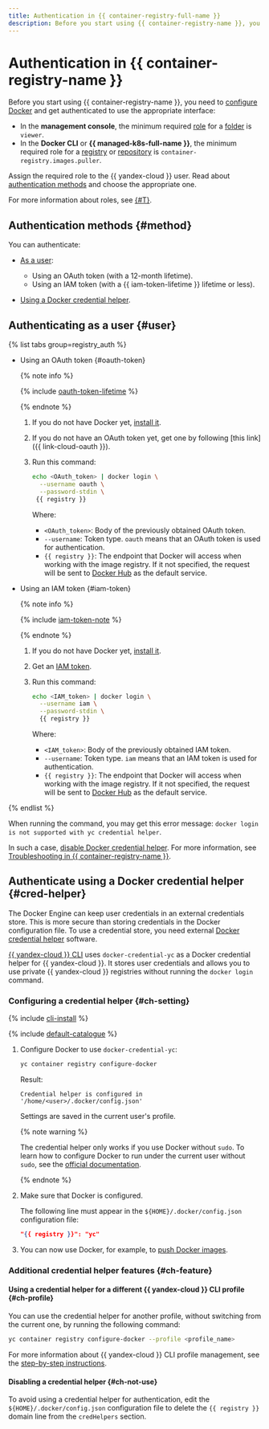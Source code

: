 ```yaml
---
title: Authentication in {{ container-registry-full-name }}
description: Before you start using {{ container-registry-name }}, you need to get authenticated for the appropriate interface.
---
```


# Authentication in {{ container-registry-name }}

Before you start using {{ container-registry-name }}, you need to [configure Docker](./configure-docker.md) and get authenticated to use the appropriate interface:
* In the **management console**, the minimum required [role](../../iam/concepts/access-control/roles.md) for a [folder](../../resource-manager/concepts/resources-hierarchy.md#folder) is `viewer`.
* In the **Docker CLI** or **{{ managed-k8s-full-name }}**, the minimum required role for a [registry](../concepts/registry.md) or [repository](../concepts/repository.md) is `container-registry.images.puller`.

Assign the required role to the {{ yandex-cloud }} user. Read about [authentication methods](#method) and choose the appropriate one.

For more information about roles, see [{#T}](../security/index.md).


## Authentication methods {#method}

You can authenticate:

* [As a user](#user):
  * Using an OAuth token (with a 12-month lifetime).
  * Using an IAM token (with a {{ iam-token-lifetime }} lifetime or less).

* [Using a Docker credential helper](#cred-helper).

## Authenticating as a user {#user}

{% list tabs group=registry_auth %}

- Using an OAuth token {#oauth-token}

  {% note info %}

  {% include [oauth-token-lifetime](../../_includes/oauth-token-lifetime.md) %}

  {% endnote %}

  1. If you do not have Docker yet, [install it](./configure-docker.md).
  1. If you do not have an OAuth token yet, get one by following [this link]({{ link-cloud-oauth }}).
  1. Run this command:

     ```bash
     echo <OAuth_token> | docker login \
       --username oauth \
       --password-stdin \
      {{ registry }}
     ```

      Where:
      * `<OAuth_token>`: Body of the previously obtained OAuth token.
      * `--username`: Token type. `oauth` means that an OAuth token is used for authentication.
      * `{{ registry }}`: The endpoint that Docker will access when working with the image registry. If it not specified, the request will be sent to [Docker Hub](https://hub.docker.com) as the default service.

- Using an IAM token {#iam-token}

  {% note info %}

  {% include [iam-token-note](../../_includes/iam/iam-token-note.md) %}

  {% endnote %}

  1. If you do not have Docker yet, [install it](./configure-docker.md).
  1. Get an [IAM token](../../iam/operations/iam-token/create.md).
  1. Run this command:

      ```bash
      echo <IAM_token> | docker login \
        --username iam \
        --password-stdin \
        {{ registry }}
      ```

      Where:
      * `<IAM_token>`: Body of the previously obtained IAM token.
      * `--username`: Token type. `iam` means that an IAM token is used for authentication.
      * `{{ registry }}`: The endpoint that Docker will access when working with the image registry. If it not specified, the request will be sent to [Docker Hub](https://hub.docker.com) as the default service.

{% endlist %}

When running the command, you may get this error message: `docker login is not supported with yc credential helper`.

In such a case, [disable Docker credential helper](#ch-not-use). For more information, see [Troubleshooting in {{ container-registry-name }}](../error/index.md).

## Authenticate using a Docker credential helper {#cred-helper}

The Docker Engine can keep user credentials in an external credentials store. This is more secure than storing credentials in the Docker configuration file. To use a credential store, you need external [Docker credential helper](https://docs.docker.com/engine/reference/commandline/login/#credential-helpers) software.

[{{ yandex-cloud }} CLI](../../cli/quickstart.md) uses `docker-credential-yc` as a Docker credential helper for {{ yandex-cloud }}. It stores user credentials and allows you to use private {{ yandex-cloud }} registries without running the `docker login` command.

### Configuring a credential helper {#ch-setting}

{% include [cli-install](../../_includes/cli-install.md) %}

{% include [default-catalogue](../../_includes/default-catalogue.md) %}

1. Configure Docker to use `docker-credential-yc`:

   ```bash
   yc container registry configure-docker
   ```

   Result:

   ```text
   Credential helper is configured in '/home/<user>/.docker/config.json'
   ```

   Settings are saved in the current user's profile.

   {% note warning %}

   The credential helper only works if you use Docker without `sudo`. To learn how to configure Docker to run under the current user without `sudo`, see the [official documentation](https://docs.docker.com/engine/install/linux-postinstall/#manage-docker-as-a-non-root-user).

   {% endnote %}

1. Make sure that Docker is configured.

   The following line must appear in the `${HOME}/.docker/config.json` configuration file:

   ```json
   "{{ registry }}": "yc"
   ```

1. You can now use Docker, for example, to [push Docker images](../operations/docker-image/docker-image-push.md).

### Additional credential helper features {#ch-feature}

#### Using a credential helper for a different {{ yandex-cloud }} CLI profile {#ch-profile}

You can use the credential helper for another profile, without switching from the current one, by running the following command:

```bash
yc container registry configure-docker --profile <profile_name>
```

For more information about {{ yandex-cloud }} CLI profile management, see the [step-by-step instructions](../../cli/operations/index.md#profile).

#### Disabling a credential helper {#ch-not-use}

To avoid using a credential helper for authentication, edit the `${HOME}/.docker/config.json` configuration file to delete the `{{ registry }}` domain line from the `credHelpers` section.